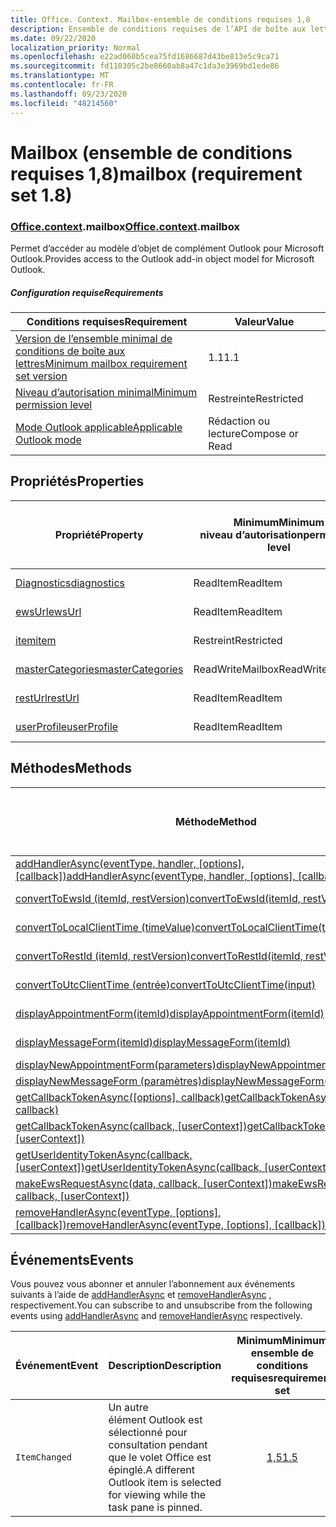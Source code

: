 ```yaml
---
title: Office. Context. Mailbox-ensemble de conditions requises 1,8
description: Ensemble de conditions requises de l’API de boîte aux lettres Outlook 1,8 du modèle objet boîte aux lettres.
ms.date: 09/22/2020
localization_priority: Normal
ms.openlocfilehash: e22ad060b5cea75fd1686687d43be813e5c9ca71
ms.sourcegitcommit: fd110305c2be8660ab8a47c1da3e3969bd1ede86
ms.translationtype: MT
ms.contentlocale: fr-FR
ms.lasthandoff: 09/23/2020
ms.locfileid: "48214560"
---
```

# <a name="mailbox-requirement-set-18"></a><span data-ttu-id="3bfc8-103">Mailbox (ensemble de conditions requises 1,8)</span><span class="sxs-lookup"><span data-stu-id="3bfc8-103">mailbox (requirement set 1.8)</span></span>

### <a name="officecontextmailbox"></a><span data-ttu-id="3bfc8-104">[Office](office.md)[.context](office.context.md).mailbox</span><span class="sxs-lookup"><span data-stu-id="3bfc8-104">[Office](office.md)[.context](office.context.md).mailbox</span></span>

<span data-ttu-id="3bfc8-105">Permet d’accéder au modèle d’objet de complément Outlook pour Microsoft Outlook.</span><span class="sxs-lookup"><span data-stu-id="3bfc8-105">Provides access to the Outlook add-in object model for Microsoft Outlook.</span></span>

##### <a name="requirements"></a><span data-ttu-id="3bfc8-106">Configuration requise</span><span class="sxs-lookup"><span data-stu-id="3bfc8-106">Requirements</span></span>

|<span data-ttu-id="3bfc8-107">Conditions requises</span><span class="sxs-lookup"><span data-stu-id="3bfc8-107">Requirement</span></span>| <span data-ttu-id="3bfc8-108">Valeur</span><span class="sxs-lookup"><span data-stu-id="3bfc8-108">Value</span></span>|
|---|---|
|[<span data-ttu-id="3bfc8-109">Version de l’ensemble minimal de conditions de boîte aux lettres</span><span class="sxs-lookup"><span data-stu-id="3bfc8-109">Minimum mailbox requirement set version</span></span>](../../requirement-sets/outlook-api-requirement-sets.md)| <span data-ttu-id="3bfc8-110">1.1</span><span class="sxs-lookup"><span data-stu-id="3bfc8-110">1.1</span></span>|
|[<span data-ttu-id="3bfc8-111">Niveau d’autorisation minimal</span><span class="sxs-lookup"><span data-stu-id="3bfc8-111">Minimum permission level</span></span>](../../../outlook/understanding-outlook-add-in-permissions.md)| <span data-ttu-id="3bfc8-112">Restreinte</span><span class="sxs-lookup"><span data-stu-id="3bfc8-112">Restricted</span></span>|
|[<span data-ttu-id="3bfc8-113">Mode Outlook applicable</span><span class="sxs-lookup"><span data-stu-id="3bfc8-113">Applicable Outlook mode</span></span>](../../../outlook/outlook-add-ins-overview.md#extension-points)| <span data-ttu-id="3bfc8-114">Rédaction ou lecture</span><span class="sxs-lookup"><span data-stu-id="3bfc8-114">Compose or Read</span></span>|

## <a name="properties"></a><span data-ttu-id="3bfc8-115">Propriétés</span><span class="sxs-lookup"><span data-stu-id="3bfc8-115">Properties</span></span>

| <span data-ttu-id="3bfc8-116">Propriété</span><span class="sxs-lookup"><span data-stu-id="3bfc8-116">Property</span></span> | <span data-ttu-id="3bfc8-117">Minimum</span><span class="sxs-lookup"><span data-stu-id="3bfc8-117">Minimum</span></span><br><span data-ttu-id="3bfc8-118">niveau d’autorisation</span><span class="sxs-lookup"><span data-stu-id="3bfc8-118">permission level</span></span> | <span data-ttu-id="3bfc8-119">Modes</span><span class="sxs-lookup"><span data-stu-id="3bfc8-119">Modes</span></span> | <span data-ttu-id="3bfc8-120">Type de retour</span><span class="sxs-lookup"><span data-stu-id="3bfc8-120">Return type</span></span> | <span data-ttu-id="3bfc8-121">Minimum</span><span class="sxs-lookup"><span data-stu-id="3bfc8-121">Minimum</span></span><br><span data-ttu-id="3bfc8-122">ensemble de conditions requises</span><span class="sxs-lookup"><span data-stu-id="3bfc8-122">requirement set</span></span> |
|---|---|---|---|:---:|
| [<span data-ttu-id="3bfc8-123">Diagnostics</span><span class="sxs-lookup"><span data-stu-id="3bfc8-123">diagnostics</span></span>](/javascript/api/outlook/office.mailbox?view=outlook-js-1.8&preserve-view=true#diagnostics) | <span data-ttu-id="3bfc8-124">ReadItem</span><span class="sxs-lookup"><span data-stu-id="3bfc8-124">ReadItem</span></span> | <span data-ttu-id="3bfc8-125">Composition</span><span class="sxs-lookup"><span data-stu-id="3bfc8-125">Compose</span></span><br><span data-ttu-id="3bfc8-126">Lecture</span><span class="sxs-lookup"><span data-stu-id="3bfc8-126">Read</span></span> | [<span data-ttu-id="3bfc8-127">Diagnostics</span><span class="sxs-lookup"><span data-stu-id="3bfc8-127">Diagnostics</span></span>](/javascript/api/outlook/office.diagnostics?view=outlook-js-1.8&preserve-view=true) | [<span data-ttu-id="3bfc8-128">1.1</span><span class="sxs-lookup"><span data-stu-id="3bfc8-128">1.1</span></span>](../requirement-set-1.1/outlook-requirement-set-1.1.md) |
| [<span data-ttu-id="3bfc8-129">ewsUrl</span><span class="sxs-lookup"><span data-stu-id="3bfc8-129">ewsUrl</span></span>](/javascript/api/outlook/office.mailbox?view=outlook-js-1.8&preserve-view=true#ewsurl) | <span data-ttu-id="3bfc8-130">ReadItem</span><span class="sxs-lookup"><span data-stu-id="3bfc8-130">ReadItem</span></span> | <span data-ttu-id="3bfc8-131">Composition</span><span class="sxs-lookup"><span data-stu-id="3bfc8-131">Compose</span></span><br><span data-ttu-id="3bfc8-132">Lecture</span><span class="sxs-lookup"><span data-stu-id="3bfc8-132">Read</span></span> | <span data-ttu-id="3bfc8-133">String</span><span class="sxs-lookup"><span data-stu-id="3bfc8-133">String</span></span> | [<span data-ttu-id="3bfc8-134">1.1</span><span class="sxs-lookup"><span data-stu-id="3bfc8-134">1.1</span></span>](../requirement-set-1.1/outlook-requirement-set-1.1.md) |
| [<span data-ttu-id="3bfc8-135">item</span><span class="sxs-lookup"><span data-stu-id="3bfc8-135">item</span></span>](office.context.mailbox.item.md) | <span data-ttu-id="3bfc8-136">Restreint</span><span class="sxs-lookup"><span data-stu-id="3bfc8-136">Restricted</span></span> | <span data-ttu-id="3bfc8-137">Composition</span><span class="sxs-lookup"><span data-stu-id="3bfc8-137">Compose</span></span><br><span data-ttu-id="3bfc8-138">Lecture</span><span class="sxs-lookup"><span data-stu-id="3bfc8-138">Read</span></span> | [<span data-ttu-id="3bfc8-139">Item</span><span class="sxs-lookup"><span data-stu-id="3bfc8-139">Item</span></span>](/javascript/api/outlook/office.item?view=outlook-js-1.8&preserve-view=true) | [<span data-ttu-id="3bfc8-140">1.1</span><span class="sxs-lookup"><span data-stu-id="3bfc8-140">1.1</span></span>](../requirement-set-1.1/outlook-requirement-set-1.1.md) |
| [<span data-ttu-id="3bfc8-141">masterCategories</span><span class="sxs-lookup"><span data-stu-id="3bfc8-141">masterCategories</span></span>](/javascript/api/outlook/office.mailbox?view=outlook-js-1.8&preserve-view=true#mastercategories) | <span data-ttu-id="3bfc8-142">ReadWriteMailbox</span><span class="sxs-lookup"><span data-stu-id="3bfc8-142">ReadWriteMailbox</span></span> | <span data-ttu-id="3bfc8-143">Composition</span><span class="sxs-lookup"><span data-stu-id="3bfc8-143">Compose</span></span><br><span data-ttu-id="3bfc8-144">Lecture</span><span class="sxs-lookup"><span data-stu-id="3bfc8-144">Read</span></span> | [<span data-ttu-id="3bfc8-145">Catégoriesmaître</span><span class="sxs-lookup"><span data-stu-id="3bfc8-145">MasterCategories</span></span>](/javascript/api/outlook/office.mastercategories?view=outlook-js-1.8&preserve-view=true) | [<span data-ttu-id="3bfc8-146">1,8</span><span class="sxs-lookup"><span data-stu-id="3bfc8-146">1.8</span></span>](../requirement-set-1.8/outlook-requirement-set-1.8.md) |
| [<span data-ttu-id="3bfc8-147">restUrl</span><span class="sxs-lookup"><span data-stu-id="3bfc8-147">restUrl</span></span>](/javascript/api/outlook/office.mailbox?view=outlook-js-1.8&preserve-view=true#resturl) | <span data-ttu-id="3bfc8-148">ReadItem</span><span class="sxs-lookup"><span data-stu-id="3bfc8-148">ReadItem</span></span> | <span data-ttu-id="3bfc8-149">Composition</span><span class="sxs-lookup"><span data-stu-id="3bfc8-149">Compose</span></span><br><span data-ttu-id="3bfc8-150">Lecture</span><span class="sxs-lookup"><span data-stu-id="3bfc8-150">Read</span></span> | <span data-ttu-id="3bfc8-151">String</span><span class="sxs-lookup"><span data-stu-id="3bfc8-151">String</span></span> | [<span data-ttu-id="3bfc8-152">1,5</span><span class="sxs-lookup"><span data-stu-id="3bfc8-152">1.5</span></span>](../requirement-set-1.5/outlook-requirement-set-1.5.md) |
| [<span data-ttu-id="3bfc8-153">userProfile</span><span class="sxs-lookup"><span data-stu-id="3bfc8-153">userProfile</span></span>](/javascript/api/outlook/office.mailbox?view=outlook-js-1.8&preserve-view=true#userprofile) | <span data-ttu-id="3bfc8-154">ReadItem</span><span class="sxs-lookup"><span data-stu-id="3bfc8-154">ReadItem</span></span> | <span data-ttu-id="3bfc8-155">Composition</span><span class="sxs-lookup"><span data-stu-id="3bfc8-155">Compose</span></span><br><span data-ttu-id="3bfc8-156">Lecture</span><span class="sxs-lookup"><span data-stu-id="3bfc8-156">Read</span></span> | [<span data-ttu-id="3bfc8-157">Profil</span><span class="sxs-lookup"><span data-stu-id="3bfc8-157">UserProfile</span></span>](/javascript/api/outlook/office.userprofile?view=outlook-js-1.8&preserve-view=true) | [<span data-ttu-id="3bfc8-158">1.1</span><span class="sxs-lookup"><span data-stu-id="3bfc8-158">1.1</span></span>](../requirement-set-1.1/outlook-requirement-set-1.1.md) |

## <a name="methods"></a><span data-ttu-id="3bfc8-159">Méthodes</span><span class="sxs-lookup"><span data-stu-id="3bfc8-159">Methods</span></span>

| <span data-ttu-id="3bfc8-160">Méthode</span><span class="sxs-lookup"><span data-stu-id="3bfc8-160">Method</span></span> | <span data-ttu-id="3bfc8-161">Minimum</span><span class="sxs-lookup"><span data-stu-id="3bfc8-161">Minimum</span></span><br><span data-ttu-id="3bfc8-162">niveau d’autorisation</span><span class="sxs-lookup"><span data-stu-id="3bfc8-162">permission level</span></span> | <span data-ttu-id="3bfc8-163">Modes</span><span class="sxs-lookup"><span data-stu-id="3bfc8-163">Modes</span></span> | <span data-ttu-id="3bfc8-164">Minimum</span><span class="sxs-lookup"><span data-stu-id="3bfc8-164">Minimum</span></span><br><span data-ttu-id="3bfc8-165">ensemble de conditions requises</span><span class="sxs-lookup"><span data-stu-id="3bfc8-165">requirement set</span></span> |
|---|---|---|:---:|
| <span data-ttu-id="3bfc8-166">[addHandlerAsync(eventType, handler, [options], [callback])](/javascript/api/outlook/office.mailbox?view=outlook-js-1.8&preserve-view=true#addhandlerasync-eventtype--handler--options--callback-)</span><span class="sxs-lookup"><span data-stu-id="3bfc8-166">[addHandlerAsync(eventType, handler, [options], [callback])](/javascript/api/outlook/office.mailbox?view=outlook-js-1.8&preserve-view=true#addhandlerasync-eventtype--handler--options--callback-)</span></span> | <span data-ttu-id="3bfc8-167">ReadItem</span><span class="sxs-lookup"><span data-stu-id="3bfc8-167">ReadItem</span></span> | <span data-ttu-id="3bfc8-168">Composition</span><span class="sxs-lookup"><span data-stu-id="3bfc8-168">Compose</span></span><br><span data-ttu-id="3bfc8-169">Lecture</span><span class="sxs-lookup"><span data-stu-id="3bfc8-169">Read</span></span> | [<span data-ttu-id="3bfc8-170">1,5</span><span class="sxs-lookup"><span data-stu-id="3bfc8-170">1.5</span></span>](../requirement-set-1.5/outlook-requirement-set-1.5.md) |
| [<span data-ttu-id="3bfc8-171">convertToEwsId (itemId, restVersion)</span><span class="sxs-lookup"><span data-stu-id="3bfc8-171">convertToEwsId(itemId, restVersion)</span></span>](/javascript/api/outlook/office.mailbox?view=outlook-js-1.8&preserve-view=true#converttoewsid-itemid--restversion-) | <span data-ttu-id="3bfc8-172">Restreint</span><span class="sxs-lookup"><span data-stu-id="3bfc8-172">Restricted</span></span> | <span data-ttu-id="3bfc8-173">Composition</span><span class="sxs-lookup"><span data-stu-id="3bfc8-173">Compose</span></span><br><span data-ttu-id="3bfc8-174">Lecture</span><span class="sxs-lookup"><span data-stu-id="3bfc8-174">Read</span></span> | [<span data-ttu-id="3bfc8-175">1.3</span><span class="sxs-lookup"><span data-stu-id="3bfc8-175">1.3</span></span>](../requirement-set-1.3/outlook-requirement-set-1.3.md) |
| [<span data-ttu-id="3bfc8-176">convertToLocalClientTime (timeValue)</span><span class="sxs-lookup"><span data-stu-id="3bfc8-176">convertToLocalClientTime(timeValue)</span></span>](/javascript/api/outlook/office.mailbox?view=outlook-js-1.8&preserve-view=true#converttolocalclienttime-timevalue-) | <span data-ttu-id="3bfc8-177">ReadItem</span><span class="sxs-lookup"><span data-stu-id="3bfc8-177">ReadItem</span></span> | <span data-ttu-id="3bfc8-178">Composition</span><span class="sxs-lookup"><span data-stu-id="3bfc8-178">Compose</span></span><br><span data-ttu-id="3bfc8-179">Lecture</span><span class="sxs-lookup"><span data-stu-id="3bfc8-179">Read</span></span> | [<span data-ttu-id="3bfc8-180">1.1</span><span class="sxs-lookup"><span data-stu-id="3bfc8-180">1.1</span></span>](../requirement-set-1.1/outlook-requirement-set-1.1.md) |
| [<span data-ttu-id="3bfc8-181">convertToRestId (itemId, restVersion)</span><span class="sxs-lookup"><span data-stu-id="3bfc8-181">convertToRestId(itemId, restVersion)</span></span>](/javascript/api/outlook/office.mailbox?view=outlook-js-1.8&preserve-view=true#converttorestid-itemid--restversion-) | <span data-ttu-id="3bfc8-182">Restreint</span><span class="sxs-lookup"><span data-stu-id="3bfc8-182">Restricted</span></span> | <span data-ttu-id="3bfc8-183">Composition</span><span class="sxs-lookup"><span data-stu-id="3bfc8-183">Compose</span></span><br><span data-ttu-id="3bfc8-184">Lecture</span><span class="sxs-lookup"><span data-stu-id="3bfc8-184">Read</span></span> | [<span data-ttu-id="3bfc8-185">1.3</span><span class="sxs-lookup"><span data-stu-id="3bfc8-185">1.3</span></span>](../requirement-set-1.3/outlook-requirement-set-1.3.md) |
| [<span data-ttu-id="3bfc8-186">convertToUtcClientTime (entrée)</span><span class="sxs-lookup"><span data-stu-id="3bfc8-186">convertToUtcClientTime(input)</span></span>](/javascript/api/outlook/office.mailbox?view=outlook-js-1.8&preserve-view=true#converttoutcclienttime-input-) | <span data-ttu-id="3bfc8-187">ReadItem</span><span class="sxs-lookup"><span data-stu-id="3bfc8-187">ReadItem</span></span> | <span data-ttu-id="3bfc8-188">Composition</span><span class="sxs-lookup"><span data-stu-id="3bfc8-188">Compose</span></span><br><span data-ttu-id="3bfc8-189">Lecture</span><span class="sxs-lookup"><span data-stu-id="3bfc8-189">Read</span></span> | [<span data-ttu-id="3bfc8-190">1.1</span><span class="sxs-lookup"><span data-stu-id="3bfc8-190">1.1</span></span>](../requirement-set-1.1/outlook-requirement-set-1.1.md) |
| [<span data-ttu-id="3bfc8-191">displayAppointmentForm(itemId)</span><span class="sxs-lookup"><span data-stu-id="3bfc8-191">displayAppointmentForm(itemId)</span></span>](/javascript/api/outlook/office.mailbox?view=outlook-js-1.8&preserve-view=true#displayappointmentform-itemid-) | <span data-ttu-id="3bfc8-192">ReadItem</span><span class="sxs-lookup"><span data-stu-id="3bfc8-192">ReadItem</span></span> | <span data-ttu-id="3bfc8-193">Composition</span><span class="sxs-lookup"><span data-stu-id="3bfc8-193">Compose</span></span><br><span data-ttu-id="3bfc8-194">Lecture</span><span class="sxs-lookup"><span data-stu-id="3bfc8-194">Read</span></span> | [<span data-ttu-id="3bfc8-195">1.1</span><span class="sxs-lookup"><span data-stu-id="3bfc8-195">1.1</span></span>](../requirement-set-1.1/outlook-requirement-set-1.1.md) |
| [<span data-ttu-id="3bfc8-196">displayMessageForm(itemId)</span><span class="sxs-lookup"><span data-stu-id="3bfc8-196">displayMessageForm(itemId)</span></span>](/javascript/api/outlook/office.mailbox?view=outlook-js-1.8&preserve-view=true#displaymessageform-itemid-) | <span data-ttu-id="3bfc8-197">ReadItem</span><span class="sxs-lookup"><span data-stu-id="3bfc8-197">ReadItem</span></span> | <span data-ttu-id="3bfc8-198">Composition</span><span class="sxs-lookup"><span data-stu-id="3bfc8-198">Compose</span></span><br><span data-ttu-id="3bfc8-199">Lecture</span><span class="sxs-lookup"><span data-stu-id="3bfc8-199">Read</span></span> | [<span data-ttu-id="3bfc8-200">1.1</span><span class="sxs-lookup"><span data-stu-id="3bfc8-200">1.1</span></span>](../requirement-set-1.1/outlook-requirement-set-1.1.md) |
| [<span data-ttu-id="3bfc8-201">displayNewAppointmentForm(parameters)</span><span class="sxs-lookup"><span data-stu-id="3bfc8-201">displayNewAppointmentForm(parameters)</span></span>](/javascript/api/outlook/office.mailbox?view=outlook-js-1.8&preserve-view=true#displaynewappointmentform-parameters-) | <span data-ttu-id="3bfc8-202">ReadItem</span><span class="sxs-lookup"><span data-stu-id="3bfc8-202">ReadItem</span></span> | <span data-ttu-id="3bfc8-203">Lecture</span><span class="sxs-lookup"><span data-stu-id="3bfc8-203">Read</span></span> | [<span data-ttu-id="3bfc8-204">1.1</span><span class="sxs-lookup"><span data-stu-id="3bfc8-204">1.1</span></span>](../requirement-set-1.1/outlook-requirement-set-1.1.md) |
| [<span data-ttu-id="3bfc8-205">displayNewMessageForm (paramètres)</span><span class="sxs-lookup"><span data-stu-id="3bfc8-205">displayNewMessageForm(parameters)</span></span>](/javascript/api/outlook/office.mailbox?view=outlook-js-1.8&preserve-view=true#displaynewmessageform-parameters-) | <span data-ttu-id="3bfc8-206">ReadItem</span><span class="sxs-lookup"><span data-stu-id="3bfc8-206">ReadItem</span></span> | <span data-ttu-id="3bfc8-207">Lecture</span><span class="sxs-lookup"><span data-stu-id="3bfc8-207">Read</span></span> | [<span data-ttu-id="3bfc8-208">1,6</span><span class="sxs-lookup"><span data-stu-id="3bfc8-208">1.6</span></span>](../requirement-set-1.6/outlook-requirement-set-1.6.md) |
| <span data-ttu-id="3bfc8-209">[getCallbackTokenAsync([options], callback)](/javascript/api/outlook/office.mailbox?view=outlook-js-1.8&preserve-view=true#getcallbacktokenasync-options--callback-)</span><span class="sxs-lookup"><span data-stu-id="3bfc8-209">[getCallbackTokenAsync([options], callback)](/javascript/api/outlook/office.mailbox?view=outlook-js-1.8&preserve-view=true#getcallbacktokenasync-options--callback-)</span></span> | <span data-ttu-id="3bfc8-210">ReadItem</span><span class="sxs-lookup"><span data-stu-id="3bfc8-210">ReadItem</span></span> | <span data-ttu-id="3bfc8-211">Composition</span><span class="sxs-lookup"><span data-stu-id="3bfc8-211">Compose</span></span><br><span data-ttu-id="3bfc8-212">Lecture</span><span class="sxs-lookup"><span data-stu-id="3bfc8-212">Read</span></span> | [<span data-ttu-id="3bfc8-213">1,5</span><span class="sxs-lookup"><span data-stu-id="3bfc8-213">1.5</span></span>](../requirement-set-1.5/outlook-requirement-set-1.5.md) |
| <span data-ttu-id="3bfc8-214">[getCallbackTokenAsync(callback, [userContext])](/javascript/api/outlook/office.mailbox?view=outlook-js-1.8&preserve-view=true#getcallbacktokenasync-callback--usercontext-)</span><span class="sxs-lookup"><span data-stu-id="3bfc8-214">[getCallbackTokenAsync(callback, [userContext])](/javascript/api/outlook/office.mailbox?view=outlook-js-1.8&preserve-view=true#getcallbacktokenasync-callback--usercontext-)</span></span> | <span data-ttu-id="3bfc8-215">ReadItem</span><span class="sxs-lookup"><span data-stu-id="3bfc8-215">ReadItem</span></span> | <span data-ttu-id="3bfc8-216">Composition</span><span class="sxs-lookup"><span data-stu-id="3bfc8-216">Compose</span></span><br><span data-ttu-id="3bfc8-217">Lecture</span><span class="sxs-lookup"><span data-stu-id="3bfc8-217">Read</span></span> | [<span data-ttu-id="3bfc8-218">1.3</span><span class="sxs-lookup"><span data-stu-id="3bfc8-218">1.3</span></span>](../requirement-set-1.3/outlook-requirement-set-1.3.md)<br>[<span data-ttu-id="3bfc8-219">1.1</span><span class="sxs-lookup"><span data-stu-id="3bfc8-219">1.1</span></span>](../requirement-set-1.1/outlook-requirement-set-1.1.md) |
| <span data-ttu-id="3bfc8-220">[getUserIdentityTokenAsync(callback, [userContext])](/javascript/api/outlook/office.mailbox?view=outlook-js-1.8&preserve-view=true#getuseridentitytokenasync-callback--usercontext-)</span><span class="sxs-lookup"><span data-stu-id="3bfc8-220">[getUserIdentityTokenAsync(callback, [userContext])](/javascript/api/outlook/office.mailbox?view=outlook-js-1.8&preserve-view=true#getuseridentitytokenasync-callback--usercontext-)</span></span> | <span data-ttu-id="3bfc8-221">ReadItem</span><span class="sxs-lookup"><span data-stu-id="3bfc8-221">ReadItem</span></span> | <span data-ttu-id="3bfc8-222">Composition</span><span class="sxs-lookup"><span data-stu-id="3bfc8-222">Compose</span></span><br><span data-ttu-id="3bfc8-223">Lecture</span><span class="sxs-lookup"><span data-stu-id="3bfc8-223">Read</span></span> | [<span data-ttu-id="3bfc8-224">1.1</span><span class="sxs-lookup"><span data-stu-id="3bfc8-224">1.1</span></span>](../requirement-set-1.1/outlook-requirement-set-1.1.md) |
| <span data-ttu-id="3bfc8-225">[makeEwsRequestAsync(data, callback, [userContext])](/javascript/api/outlook/office.mailbox?view=outlook-js-1.8&preserve-view=true#makeewsrequestasync-data--callback--usercontext-)</span><span class="sxs-lookup"><span data-stu-id="3bfc8-225">[makeEwsRequestAsync(data, callback, [userContext])](/javascript/api/outlook/office.mailbox?view=outlook-js-1.8&preserve-view=true#makeewsrequestasync-data--callback--usercontext-)</span></span> | <span data-ttu-id="3bfc8-226">ReadWriteMailbox</span><span class="sxs-lookup"><span data-stu-id="3bfc8-226">ReadWriteMailbox</span></span> | <span data-ttu-id="3bfc8-227">Composition</span><span class="sxs-lookup"><span data-stu-id="3bfc8-227">Compose</span></span><br><span data-ttu-id="3bfc8-228">Lecture</span><span class="sxs-lookup"><span data-stu-id="3bfc8-228">Read</span></span> | [<span data-ttu-id="3bfc8-229">1.1</span><span class="sxs-lookup"><span data-stu-id="3bfc8-229">1.1</span></span>](../requirement-set-1.1/outlook-requirement-set-1.1.md) |
| <span data-ttu-id="3bfc8-230">[removeHandlerAsync(eventType, [options], [callback])](/javascript/api/outlook/office.mailbox?view=outlook-js-1.8&preserve-view=true#removehandlerasync-eventtype--options--callback-)</span><span class="sxs-lookup"><span data-stu-id="3bfc8-230">[removeHandlerAsync(eventType, [options], [callback])](/javascript/api/outlook/office.mailbox?view=outlook-js-1.8&preserve-view=true#removehandlerasync-eventtype--options--callback-)</span></span> | <span data-ttu-id="3bfc8-231">ReadItem</span><span class="sxs-lookup"><span data-stu-id="3bfc8-231">ReadItem</span></span> | <span data-ttu-id="3bfc8-232">Composition</span><span class="sxs-lookup"><span data-stu-id="3bfc8-232">Compose</span></span><br><span data-ttu-id="3bfc8-233">Lecture</span><span class="sxs-lookup"><span data-stu-id="3bfc8-233">Read</span></span> | [<span data-ttu-id="3bfc8-234">1,5</span><span class="sxs-lookup"><span data-stu-id="3bfc8-234">1.5</span></span>](../requirement-set-1.5/outlook-requirement-set-1.5.md) |

## <a name="events"></a><span data-ttu-id="3bfc8-235">Événements</span><span class="sxs-lookup"><span data-stu-id="3bfc8-235">Events</span></span>

<span data-ttu-id="3bfc8-236">Vous pouvez vous abonner et annuler l’abonnement aux événements suivants à l’aide de [addHandlerAsync](/javascript/api/outlook/office.mailbox?view=outlook-js-1.8&preserve-view=true#addhandlerasync-eventtype--handler--options--callback-) et [removeHandlerAsync](/javascript/api/outlook/office.mailbox?view=outlook-js-1.8&preserve-view=true#removehandlerasync-eventtype--options--callback-) , respectivement.</span><span class="sxs-lookup"><span data-stu-id="3bfc8-236">You can subscribe to and unsubscribe from the following events using [addHandlerAsync](/javascript/api/outlook/office.mailbox?view=outlook-js-1.8&preserve-view=true#addhandlerasync-eventtype--handler--options--callback-) and [removeHandlerAsync](/javascript/api/outlook/office.mailbox?view=outlook-js-1.8&preserve-view=true#removehandlerasync-eventtype--options--callback-) respectively.</span></span>

| <span data-ttu-id="3bfc8-237">Événement</span><span class="sxs-lookup"><span data-stu-id="3bfc8-237">Event</span></span> | <span data-ttu-id="3bfc8-238">Description</span><span class="sxs-lookup"><span data-stu-id="3bfc8-238">Description</span></span> | <span data-ttu-id="3bfc8-239">Minimum</span><span class="sxs-lookup"><span data-stu-id="3bfc8-239">Minimum</span></span><br><span data-ttu-id="3bfc8-240">ensemble de conditions requises</span><span class="sxs-lookup"><span data-stu-id="3bfc8-240">requirement set</span></span> |
|---|---|:---:|
|`ItemChanged`| <span data-ttu-id="3bfc8-241">Un autre élément Outlook est sélectionné pour consultation pendant que le volet Office est épinglé.</span><span class="sxs-lookup"><span data-stu-id="3bfc8-241">A different Outlook item is selected for viewing while the task pane is pinned.</span></span> | [<span data-ttu-id="3bfc8-242">1,5</span><span class="sxs-lookup"><span data-stu-id="3bfc8-242">1.5</span></span>](../requirement-set-1.5/outlook-requirement-set-1.5.md) |
